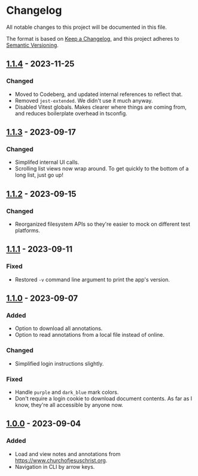 # Changelog
All notable changes to this project will be documented in this file.

The format is based on [Keep a Changelog](https://keepachangelog.com/en/1.0.0/),
and this project adheres to [Semantic Versioning](https://semver.org/spec/v2.0.0.html).

## [1.1.4] - 2023-11-25
### Changed
- Moved to Codeberg, and updated internal references to reflect that.
- Removed `jest-extended`. We didn't use it much anyway.
- Disabled Vitest globals. Makes clearer where things are coming from, and reduces boilerplate overhead in tsconfig.

## [1.1.3] - 2023-09-17
### Changed
- Simplifed internal UI calls.
- Scrolling list views now wrap around. To get quickly to the bottom of a long list, just go up!

## [1.1.2] - 2023-09-15
### Changed
- Reorganized filesystem APIs so they're easier to mock on different test platforms.

## [1.1.1] - 2023-09-11
### Fixed
- Restored `-v` command line argument to print the app's version.

## [1.1.0] - 2023-09-07
### Added
- Option to download all annotations.
- Option to read annotations from a local file instead of online.

### Changed
- Simplified login instructions slightly.

### Fixed
- Handle `purple` and `dark_blue` mark colors.
- Don't require a login cookie to download document contents. As far as I know, they're all accessible by anyone now.

## [1.0.0] - 2023-09-04
### Added
- Load and view notes and annotations from https://www.churchofjesuschrist.org.
- Navigation in CLI by arrow keys.

[1.1.4]: https://codeberg.org/AverageHelper/gospel-library-export/compare/v1.1.3...v1.1.4
[1.1.3]: https://codeberg.org/AverageHelper/gospel-library-export/compare/v1.1.2...v1.1.3
[1.1.2]: https://codeberg.org/AverageHelper/gospel-library-export/compare/v1.1.1...v1.1.2
[1.1.1]: https://codeberg.org/AverageHelper/gospel-library-export/compare/v1.1.0...v1.1.1
[1.1.0]: https://codeberg.org/AverageHelper/gospel-library-export/compare/v1.0.0...v1.1.0
[1.0.0]: https://codeberg.org/AverageHelper/gospel-library-export/releases/tag/v1.0.0
